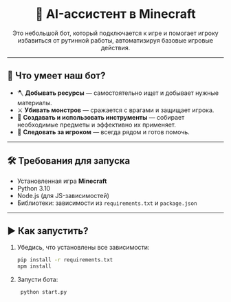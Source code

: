 <h1 align="center">🧠 AI-ассистент в Minecraft</h1>

<p align="center">
  Это небольшой бот, который подключается к игре и помогает игроку избавиться от рутинной работы, автоматизируя базовые игровые действия.
</p>

---

## 🚀 Что умеет наш бот?

- 🪓 <strong>Добывать ресурсы</strong> — самостоятельно ищет и добывает нужные материалы.
- ⚔️ <strong>Убивать монстров</strong> — сражается с врагами и защищает игрока.
- 🔨 <strong>Создавать и использовать инструменты</strong> — собирает необходимые предметы и эффективно их применяет.
- 👣 <strong>Следовать за игроком</strong> — всегда рядом и готов помочь.

---

## 🛠 Требования для запуска

- Установленная игра <strong>Minecraft</strong>
- Python 3.10
- Node.js (для JS-зависимостей)
- Библиотеки: зависимости из <code>requirements.txt</code> и <code>package.json</code>

---

## ▶ Как запустить?

1. Убедись, что установлены все зависимости:
   ```bash
   pip install -r requirements.txt
   npm install

2. Запусти бота:
   ```bash
    python start.py